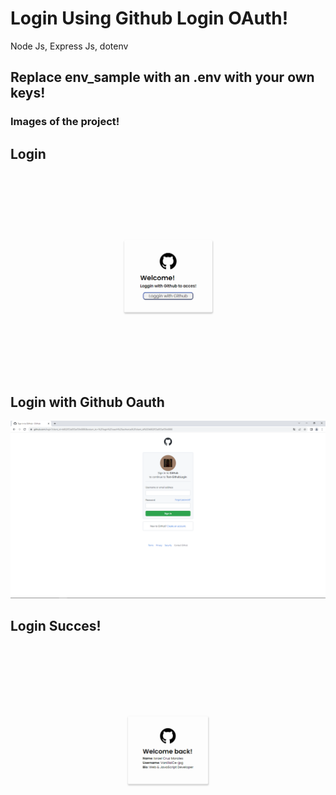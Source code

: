 # Login Using Github Login OAuth!

Node Js, Express Js, dotenv

## Replace env_sample with an .env with your own keys!

### Images of the project!

## Login

![Pagina del login](/sources/login.png)

## Login with Github Oauth

![Pagina del login](/sources/loginGithub.png)

## Login Succes!

![Pagina del login](/sources/loginSucces.png)
